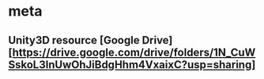 # meta

## Unity3D resource [Google Drive][https://drive.google.com/drive/folders/1N_CuWSskoL3lnUwOhJiBdgHhm4VxaixC?usp=sharing]
